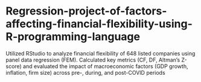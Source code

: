 # Regression-project-of-factors-affecting-financial-flexibility-using-R-programming-language
Utilized RStudio to analyze financial flexibility of 648 listed companies using panel data regression (FEM). Calculated key metrics (CF, DF, Altman’s Z-score) and evaluated the impact of macroeconomic factors (GDP growth, inflation, firm size) across pre-, during, and post-COVID periods
